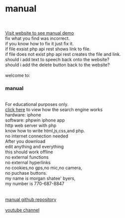 # manual
<br>
<br>
<a href="http://morgansbyers.scienceontheweb.net/index.html">
Visit website to see manual demo</a>
<br>
fix what you find was incorrect.<br>
if you know how to fix it just fix it.<br>
if file exsist php api rest shows link to file.<br>
if file does not exist php api rest creates the file and link.<br>
should i add text to speech back onto the website?<br>
should i add the delete button back to the website?<br>
<br>
welcome to:<br>
<H3>manual</H3><br>
For educational purposes only.<br>
<a href="https://jehovahsays.github.io/manual/how/map.html">click here</a> to view how the search engine works<br>
hardware: iphone<br>
software: phpwin iphone app<br>
http web server with php<br>
know how to write html,js,css,and php.<br>
no internet connection needed<br>
After you download<br>
edit anything and everything<br>
this should work offline<br>
no external functions<br> 
no external hyperlinks<br>
no cookies,no gps,no mic,no camera,<br>
no puchase buttons.<br>
my name is morgan shatee' byers,<br>
my number is 770-687-8847<br>
<br>
<br>
<a href="https://github.com/jehovahsays/manual">
manual github repository</a>
<br>
<br>
<a href="https://youtube.com/@jehovahsaysnetworth?si=FRrFrG_K02C38K_G">
youtube channel</a>
<br>